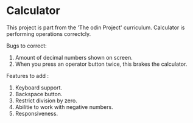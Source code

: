 # Calculator
This project is part from the 'The odin Project' curriculum.
Calculator is performing operations correctcly.

Bugs to correct: 
1. Amount of decimal numbers shown on screen.
2. When you press an operator button twice, this brakes the calculator.

Features to add :

1. Keyboard support.
2. Backspace button.
3. Restrict division by zero.
4. Abilitie to work with negative numbers.
5. Responsiveness.


